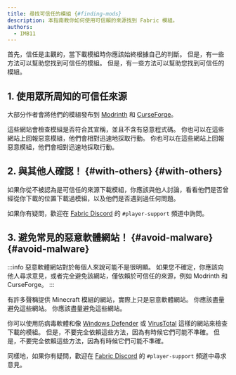 ```yaml
---
title: 尋找可信任的模組 {#finding-mods}
description: 本指南教你如何使用可信賴的來源找到 Fabric 模組。
authors:
  - IMB11
---
```


首先，信任是主觀的，當下載模組時你應該始終根據自己的判斷。 但是，有一些方法可以幫助您找到可信任的模組。 但是，有一些方法可以幫助您找到可信任的模組。

## 1. 使用眾所周知的可信任來源

大部分作者會將他們的模組發布到 [Modrinth](https://modrinth.com/mods?g=categories:%27fabric%27) 和 [CurseForge](https://www.curseforge.com/minecraft/search?class=mc-mods\\&gameVersionTypeId=4)。

這些網站會檢查模組是否符合其宣稱，並且不含有惡意程式碼。 你也可以在這些網站上回報惡意模組，他們會相對迅速地採取行動。 你也可以在這些網站上回報惡意模組，他們會相對迅速地採取行動。

## 2. 與其他人確認！ {#with-others} {#with-others}

如果你從不被認為是可信任的來源下載模組，你應該與他人討論，看看他們是否曾經從你下載的位置下載過模組，以及他們是否遇到過任何問題。

如果你有疑問，歡迎在 [Fabric Discord](https://discord.gg/v6v4pMv) 的 `#player-support` 頻道中詢問。

## 3. 避免常見的惡意軟體網站！ {#avoid-malware} {#avoid-malware}

:::info
惡意軟體網站對於每個人來說可能不是很明顯。 如果您不確定，你應該向他人尋求意見，或者完全避免該網站，僅依賴於可信任的來源，例如 Modrinth 和 CurseForge。
:::

有許多聲稱提供 Minecraft 模組的網站，實際上只是惡意軟體網站。 你應該盡量避免這些網站。 你應該盡量避免這些網站。

你可以使用防病毒軟體和像 [Windows Defender](https://www.microsoft.com/zh-tw/windows/comprehensive-security) 或 [VirusTotal](https://www.virustotal.com/) 這樣的網站來檢查下載的模組。 但是，不要完全依賴這些方法，因為有時候它們可能不準確。 但是，不要完全依賴這些方法，因為有時候它們可能不準確。

同樣地，如果你有疑問，歡迎在 [Fabric Discord](https://discord.gg/v6v4pMv) 的 `#player-support` 頻道中尋求意見。
